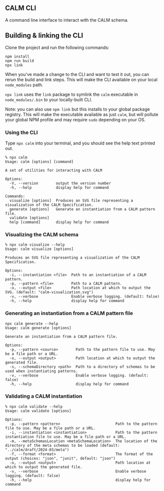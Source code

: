 ## CALM CLI
A command line interface to interact with the CALM schema.

## Building & linking the CLI

Clone the project and run the following commands:

```shell
npm install
npm run build
npx link
```

When you've made a change to the CLI and want to test it out, you can rerun the build and link steps.
This will make the CLI available on your local `node_modules` path.

`npx link` uses the `link` package to symlink the `calm` executable in `node_modules/.bin` to your locally-built CLI.

Note: you can also use `npm link` but this installs to your global package registry.
This will make the executable available as just `calm`, but will pollute your global NPM profile and may require `sudo` depending on your OS.

### Using the CLI
Type `npx calm` into your terminal, and you should see the help text printed out.

```shell
% npx calm
Usage: calm [options] [command]

A set of utilities for interacting with CALM

Options:
  -V, --version        output the version number
  -h, --help           display help for command

Commands:
  visualize [options]  Produces an SVG file representing a visualization of the CALM Specification.
  generate [options]   Generate an instantiation from a CALM pattern file.
  validate [options]
  help [command]       display help for command
```

### Visualizing the CALM schema
```shell
% npx calm visualize --help
Usage: calm visualize [options]

Produces an SVG file representing a visualization of the CALM Specification.

Options:
  -i, --instantiation <file>  Path to an instantiation of a CALM pattern.
  -p, --pattern <file>        Path to a CALM pattern.
  -o, --output <file>         Path location at which to output the SVG. (default: "calm-visualization.svg")
  -v, --verbose               Enable verbose logging. (default: false)
  -h, --help                  display help for command
```

### Generating an instantiation from a CALM pattern file
```shell
npx calm generate --help 
Usage: calm generate [options]

Generate an instantiation from a CALM pattern file.

Options:
  -p, --pattern <source>        Path to the pattern file to use. May be a file path or a URL.
  -o, --output <output>         Path location at which to output the generated file.
  -s, --schemaDirectory <path>  Path to a directory of schemas to be used when instantiating patterns.
  -v, --verbose                 Enable verbose logging. (default: false)
  -h, --help                    display help for command
```

### Validating a CALM instantiation
```shell
% npx calm validate --help 
Usage: calm validate [options]

Options:
  -p, --pattern <pattern>                         Path to the pattern file to use. May be a file path or a URL.
  -i, --instantiation <instantiation>             Path to the pattern instantiation file to use. May be a file path or a URL.
  -m, --metaSchemasLocation <metaSchemaLocation>  The location of the directory of the meta schemas to be loaded (default: "../calm/draft/2024-03/meta")
  -f, --format <format>                           The format of the output (choices: "json", "junit", default: "json")
  -o, --output <output>                           Path location at which to output the generated file.
  -v, --verbose                                   Enable verbose logging. (default: false)
  -h, --help                                      display help for command

```